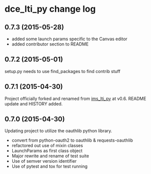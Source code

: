 dce_lti_py change log
=====================

0.7.3 (2015-05-28)
------------------

* added some launch params specific to the Canvas editor
* added contributor section to README

0.7.2 (2015-05-01)
------------------

setup.py needs to use find_packages to find contrib stuff

0.7.1 (2015-04-30)
------------------

Project officially forked and renamed from [ims_lti_py](https://github.com/tophatmonocle/ims_lti_py) at v0.6. README update and HISTORY added.

0.7.0 (2015-04-30)
------------------

Updating project to utilize the oauthlib python library.
    
* convert from python-oauth2 to oauthlib & requests-oauthlib
* refactored out use of mixin classes
* LaunchParams as first class object
* Major rewrite and rename of test suite
* Use of semver version identifier
* Use of pytest and tox for test running


